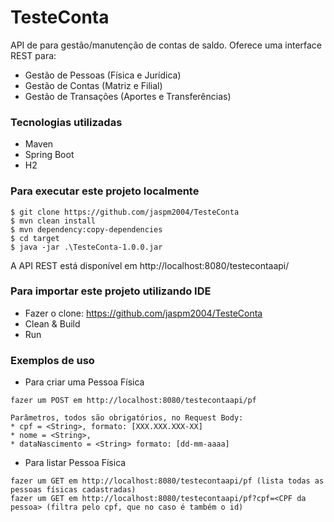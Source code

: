 # TesteConta

API de para gestão/manutenção de contas de saldo. Oferece uma interface REST para:

* Gestão de Pessoas (Física e Jurídica)
* Gestão de Contas (Matriz e Filial)
* Gestão de Transações (Aportes e Transferências)

### Tecnologias utilizadas

* Maven
* Spring Boot
* H2

### Para executar este projeto localmente
```
$ git clone https://github.com/jaspm2004/TesteConta
$ mvn clean install
$ mvn dependency:copy-dependencies
$ cd target
$ java -jar .\TesteConta-1.0.0.jar
```
A API REST está disponível em http://localhost:8080/testecontaapi/

### Para importar este projeto utilizando IDE

* Fazer o clone: https://github.com/jaspm2004/TesteConta
* Clean & Build
* Run

### Exemplos de uso
* Para criar uma Pessoa Física
```
fazer um POST em http://localhost:8080/testecontaapi/pf 

Parâmetros, todos são obrigatórios, no Request Body: 
* cpf = <String>, formato: [XXX.XXX.XXX-XX]
* nome = <String>, 
* dataNascimento = <String> formato: [dd-mm-aaaa]
```
* Para listar Pessoa Física
```
fazer um GET em http://localhost:8080/testecontaapi/pf (lista todas as pessoas físicas cadastradas)
fazer um GET em http://localhost:8080/testecontaapi/pf?cpf=<CPF da pessoa> (filtra pelo cpf, que no caso é também o id)
```
